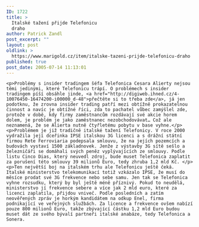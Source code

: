 ```yaml
---
ID: 1722
title: >
  Italské tažení přijde Telefonicu
  draho
author: Patrick Zandl
post_excerpt: ""
layout: post
oldlink: >
  https://www.marigold.cz/item/italske-tazeni-prijde-telefonicu-draho
published: true
post_date: 2005-07-14 11:13:01
---
```

	<p>Problémy s insider tradingem šéfa Telefonica Cesara Alierty nejsou těmi jedinými, které Telefonicu trápí. O problémech s insider tradingem píší obsáhle jinde, <a href="http://digiweb.ihned.cz/4-10076450-16474200-i00000_d-48">přečtěte si to třeba zde</a>, já jen podotknu, že zrovna insider trading patří mezi obtížně prokazatelnou činnost a navíc je obtížné říci, zda to pachatel vůbec zamýšlel zde, protože v době, kdy firmy zaměstnancům rozdávají své akcie horem dolem, je problém je jako zaměstnanec nezobchodovávat… Což ale neznamená, že se Alierta nutně čtyřletému pobytu v base vyhne.</p>
	<p>Problémem je již tradičně italské tažení Telefonicy. V roce 2000 vydražila její dceřinka IPSE italskou 3G licenci a s drážní státní firmou Rete Ferroviaria podepsala smlouvu, že na jejích pozemcích a budovách vystaví 1500 základnovek. Jenže z výstavby 3G sítě sešlo a železničáři se domáhali svých peněz vyplývajících ze smlouvy. Podle listu Cinco Dias, který neuvedl zdroj, bude muset Telefonica zaplatit za porušení této smlouvy 39 milionů Euro, tedy zhruba 1,2 mld Kč. </p>
	<p>Ten největší boj na italském trhu ale Telefonicu ještě čeká. Italské ministerstvo telekomunikací totiž vzkázalo IPSE, že musí do měsíce prodat své 3G frekvence nebo sebe samu. Jen tak se Telefonica vyhne rozsudku, který by byl ještě méně příznivý. Pokud to neudělá, ministerstvo jí frekvence sebere a více jak 2 mld euro, které za licenci zaplatila, přijdou vniveč. Podle posledních a zatím neověřených zpráv je horkým kandidátem na odkup Enel, firma podnikající ve veřejných službách. Za licence a frekvence ovšem nabízí pouze 800 milionů Euro, takže zbývající částku 1,2 mld Euro budou muset dát ze svého bývalí partneři italské anabáze, tedy Telefonica a Sonera.
</p>